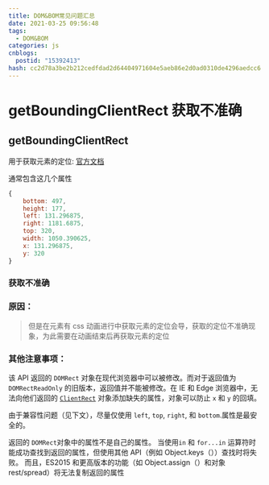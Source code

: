 ```yaml
---
title: DOM&BOM常见问题汇总
date: 2021-03-25 09:56:48
tags:
  - DOM&BOM
categories: js
cnblogs:
  postid: "15392413"
hash: cc2d78a3be2b212cedfdad2d64404971604e5aeb86e2d0ad0310de4296aedcc6
---
```


# getBoundingClientRect 获取不准确

## getBoundingClientRect

用于获取元素的定位: [官方文档](https://developer.mozilla.org/zh-CN/docs/Web/API/Element/getBoundingClientRect)

通常包含这几个属性

```js
{
    bottom: 497,
    height: 177,
    left: 131.296875,
    right: 1181.6875,
    top: 320,
    width: 1050.390625,
    x: 131.296875,
    y: 320
}
```

### 获取不准确

### 原因：

> 但是在元素有 css 动画进行中获取元素的定位会导，获取的定位不准确现象，为此需要在动画结束后再获取元素的定位

### 其他注意事项：

该 API 返回的 `DOMRect` 对象在现代浏览器中可以被修改。而对于返回值为 `DOMRectReadOnly` 的旧版本，返回值并不能被修改。在 IE 和 Edge 浏览器中，无法向他们返回的 [`ClientRect`](<https://msdn.microsoft.com/en-us/library/hh826029(VS.85).aspx>) 对象添加缺失的属性，对象可以防止 `x` 和 `y` 的回填。

由于兼容性问题（见下文），尽量仅使用 `left`, `top`, `right`, 和 `bottom`.属性是最安全的。

返回的 `DOMRect`对象中的属性不是自己的属性。 当使用`in` 和 `for...in` 运算符时能成功查找到返回的属性，但使用其他 API（例如 Object.keys（））查找时将失败。 而且，ES2015 和更高版本的功能（如 Object.assign（）和对象 rest/spread）将无法复制返回的属性
